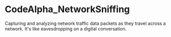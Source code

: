 # CodeAlpha_NetworkSniffing
Capturing and analyzing network traffic data packets as they travel across a network. It's like eavesdropping on a digital conversation.
